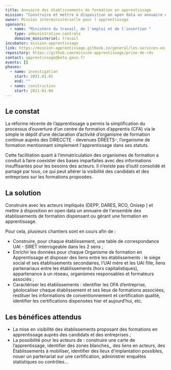 ```yaml
---
title: Annuaire des établissements de formation en apprentissage
mission: "Construire et mettre à disposition en open data un annuaire de l'ensemble des établissements de formation dispensant ou gérant une formation en apprentissage"
owner: Mission interministérielle pour l'apprentissage
sponsors:
  - name: "Ministère du travail, de l'emploi et de l'insertion "
    type: administration-centrale
    domaine_ministeriel: travail
incubator: mission-apprentissage
link: https://mission-apprentissage.gitbook.io/general/les-services-en-devenir/prise-de-rendez-vous
repository: https://github.com/mission-apprentissage/prise-de-rdv
contact: apprentissage@beta.gouv.fr
events: []
phases:
  - name: investigation
    start: 2021.01.01
    end: ""
  - name: construction
    start: 2021-01-04
---
```

## Le constat

La réforme récente de l’apprentissage a permis la simplification du processus d’ouverture d’un centre de formation d’apprentis (CFA) via le simple le dépôt d’une déclaration d’activité d’organisme de formation continue auprès des DIRECCTE - devenues DREETS-, l’organisme de formation mentionnant simplement l'apprentissage dans ses statuts.

Cette facilitation quant à l’immatriculation des organismes de formation a conduit à  faire coexister des bases imparfaites avec des informations insuffisantes pour les besoins des acteurs. Il n’existe pas d’outil consolidé et partagé par tous, ce qui peut altérer la visibilité des candidats et des entreprises sur les formations proposées.

## La solution

Construire avec les acteurs impliqués (DEPP, DARES, RCO, Onisep ) et mettre à disposition en open data un annuaire de l'ensemble des établissements de formation dispensant ou gérant une formation en apprentissage.

Pour cela, plusieurs chantiers sont en cours afin de : 
- Construire, pour chaque établissement, une table de correspondance UAI - SIRET interrogeable dans les 2 sens ;
- Enrichir les données pour chaque Organisme de formation en Apprentissage et disposer des liens entre les établissements  :  le siège social et ses établissements secondaires, l’UAI mère et les UAI fille, liens partenariaux entre les établissements (hors capitalistiques), appartenance à un réseau, organismes responsables et formateurs associés ;
- Caractériser les établissements : identifier les OFA d’entreprise, géolocaliser chaque établissement et ses lieux de formations associées, restituer les informations de conventionnement et certification qualité, identifier les certifications dispensées hier et  aujourd’hui, etc.

## Les bénéfices attendus

- La mise en visibilité des établissements proposant des formations en apprentissage auprès des candidats et des entreprises ;
- La possibilité pour les acteurs de : construire une carte de l’apprentissage, identifier des zones blanches,, des liens en acteurs, des Établissements à mobiliser, identifier des lieux d'implantation possibles, nouer un partenariat sur une certification, administrer enquêtes statistiques ou contrôles...

